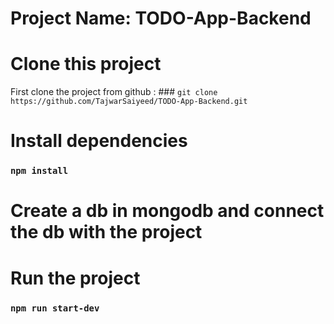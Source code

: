# Project Name: TODO-App-Backend

# Clone this project
First clone the project from github : ### `git clone https://github.com/TajwarSaiyeed/TODO-App-Backend.git`

# Install dependencies
### `npm install`

# Create a db in mongodb and connect the db with the project

# Run the project
### `npm run start-dev`